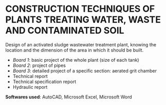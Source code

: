 # CONSTRUCTION TECHNIQUES OF PLANTS TREATING WATER, WASTE AND CONTAMINATED SOIL
Design of an activated sludge wastewater treatment plant, knowing the location and the dimension of the area in which it should be built.
- *Board 1*: basic project of the whole plant (size of each tank)
- *Board 2*: project of pipes
- *Board 3*: detailed project of a specific section: aerated grit chamber
- Technical report
- Technical specification report
- Hydraulic report


**Softwares used**: AutoCAD, Microsoft Excel, Microsoft Word
